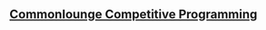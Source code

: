 ## [Commonlounge Competitive Programming](https://www.commonlounge.com/community/862d2091c64e447cacde77d4c76a9ac3)